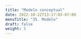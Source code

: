 ```yaml
---
title: "Modelo conceptual"
date: 2022-10-22T13:17:03-07:00
menuTitle: "35. Modelo"
draft: false
weight: 5
---
```



